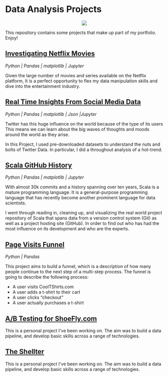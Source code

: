 # Data Analysis Projects

<p align="center">
  <img src="https://media.giphy.com/media/Z6Qh5TrJM4MHSf1vyX/giphy.gif">
</p>


This repository contains some projects that make up part of my portfolio. Enjoy!

## [Investigating Netflix Movies](https://github.com/RdEl00/Investigating-Netflix-Movies)

*Python | Pandas | matplotlib | Jupyter*

Given the large number of movies and series available on the Netflix platform, It is a perfect opportunity to flex my data manipulation skills and dive into the entertainment industry.

## [Real Time Insights From Social Media Data](https://github.com/RdEl00/Real-time-Insights-from-Social-Media-Data)

*Python | Pandas | matplotlib | Json |Jupyter*

Twitter has this huge influence on the world because of the type of its users This means we can learn about the big waves of thoughts and moods around the world as they arise.

In this Project, I used pre-downloaded datasets to understand the nuts and bolts of Twitter Data. In particular, I did a throughout analysis of a hot-trend.

## [Scala GitHub History](https://github.com/RdEl00/Scala-GitHub-History)

*Python | Pandas | matplotlib | Jupyter*

With almost 30k commits and a history spanning over ten years, Scala is a mature programming language. It is a general-purpose programming language that has recently become another prominent language for data scientists.

I went through reading in, cleaning up, and visualizing the real world project repository of Scala that spans data from a version control system (Git) as well as a project hosting site (GitHub). In order to find out who has had the most influence on its development and who are the experts.

## [Page Visits Funnel](https://github.com/RdEl00/Page-Visits-Funnel)

*Python | Pandas*

This project aims to build a funnel, which is a description of how many people continue to the next step of a multi-step process. The funnel is going to describe the following process:

  - A user visits CoolTShirts.com
  - A user adds a t-shirt to their cart
  - A user clicks “checkout”
  - A user actually purchases a t-shirt

## [A/B Testing for ShoeFly.com](https://github.com/ABZ-Aaron/CoinCap-API-Pipeline)

This is a personal project I've been working on. The aim was to build a data pipeline, and develop basic skills across a range of technologies.



## [The Shellter](https://github.com/ABZ-Aaron/CoinCap-API-Pipeline)

This is a personal project I've been working on. The aim was to build a data pipeline, and develop basic skills across a range of technologies.


<!--sql
## [What And Where Are The World's Oldest Businesses](https://github.com/ABZ-Aaron/CoinCap-API-Pipeline)
##py and sql versions
This is a personal project I've been working on. The aim was to build a data pipeline, and develop basic skills across a range of technologies.

## [Analyze International Debt Statistics](https://github.com/ABZ-Aaron/CoinCap-API-Pipeline)

This is a personal project I've been working on. The aim was to build a data pipeline, and develop basic skills across a range of technologies.

## [Golden Age Of Video Games](https://github.com/ABZ-Aaron/CoinCap-API-Pipeline)

This is a personal project I've been working on. The aim was to build a data pipeline, and develop basic skills across a range of technologies.
-->


<!--
## [Dphi Bootcamps](https://github.com/ABZ-Aaron/CoinCap-API-Pipeline)

This is a personal project I've been working on. The aim was to build a data pipeline, and develop basic skills across a range of technologies.

## [Applied Data Science Module Unit I](https://github.com/ABZ-Aaron/CoinCap-API-Pipeline)

This is a personal project I've been working on. The aim was to build a data pipeline, and develop basic skills across a range of technologies.
-->

<br>
<!--
[Reddit API Pipeline](https://github.com/ABZ-Aaron/Reddit-API-Pipeline)
*Python | SQL | Docker | Airflow | AWS | Google Data Studio | DBT | Terraform*
This is a personal project I've been working on. The aim was to build a data pipeline, and develop basic skills across a range of technologies.
-->
